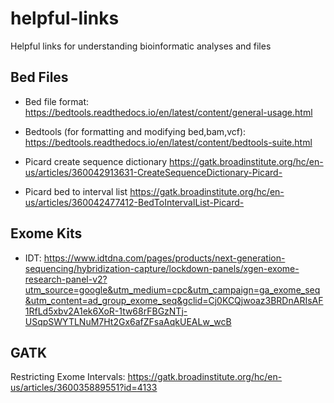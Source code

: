 # helpful-links
Helpful links for understanding bioinformatic analyses and files

## Bed Files
- Bed file format: https://bedtools.readthedocs.io/en/latest/content/general-usage.html

- Bedtools (for formatting and modifying bed,bam,vcf): https://bedtools.readthedocs.io/en/latest/content/bedtools-suite.html

- Picard create sequence dictionary https://gatk.broadinstitute.org/hc/en-us/articles/360042913631-CreateSequenceDictionary-Picard-

- Picard bed to interval list https://gatk.broadinstitute.org/hc/en-us/articles/360042477412-BedToIntervalList-Picard-

## Exome Kits

- IDT: https://www.idtdna.com/pages/products/next-generation-sequencing/hybridization-capture/lockdown-panels/xgen-exome-research-panel-v2?utm_source=google&utm_medium=cpc&utm_campaign=ga_exome_seq&utm_content=ad_group_exome_seq&gclid=Cj0KCQjwoaz3BRDnARIsAF1RfLd5xbv2A1ek6XoR-1tw68rFBGzNTj-USqpSWYTLNuM7Ht2Gx6afZFsaAqkUEALw_wcB

## GATK

Restricting Exome Intervals: https://gatk.broadinstitute.org/hc/en-us/articles/360035889551?id=4133
